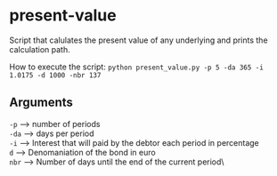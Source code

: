 # present-value
Script that calulates the present value of any underlying and prints the calculation path.

How to execute the script:
`python present_value.py -p 5 -da 365 -i 1.0175 -d 1000 -nbr 137`

## Arguments
`-p` --> number of periods \
`-da` --> days per period \
`-i` --> Interest that will paid by the debtor each period in percentage \
`d` --> Denomaniation of the bond in euro\
`nbr` --> Number of days until the end of the current period\
